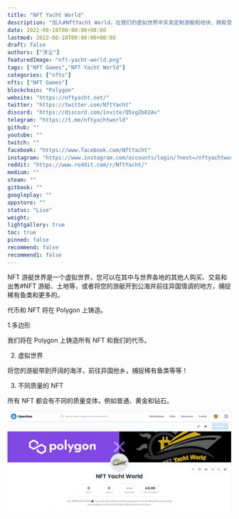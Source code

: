 ```yaml
---
title: "NFT Yacht World"
description: "加入#NftYacht World，在我们的虚拟世界中买卖定制游艇和地块，拥有受欢迎的游艇和摩纳哥等港口。"
date: 2022-08-18T00:00:00+08:00
lastmod: 2022-08-18T00:00:00+08:00
draft: false
authors: ["浮尘"]
featuredImage: "nft-yacht-world.png"
tags: ["NFT Games","NFT Yacht World"]
categories: ["nfts"]
nfts: ["NFT Games"]
blockchain: "Polygon"
website: "https://nftyacht.net/"
twitter: "https://twitter.com/NftYacht"
discord: "https://discord.com/invite/Q5xg2b82Av"
telegram: "https://t.me/nftyachtworld"
github: ""
youtube: ""
twitch: ""
facebook: "https://www.facebook.com/NftYacht"
instagram: "https://www.instagram.com/accounts/login/?next=/nftyachtworld/"
reddit: "https://www.reddit.com/r/NftYacht/"
medium: ""
steam: ""
gitbook: ""
googleplay: ""
appstore: ""
status: "Live"
weight: 
lightgallery: true
toc: true
pinned: false
recommend: false
recommend1: false
---
```

NFT 游艇世界是一个虚拟世界，您可以在其中与世界各地的其他人购买、交易和出售#NFT 游艇、土地等，或者将您的游艇开到公海并前往异国情调的地方，捕捉稀有鱼类和更多的。

代币和 NFT 将在 Polygon 上铸造。

1.多边形

我们将在 Polygon 上铸造所有 NFT 和我们的代币。

2. 虚拟世界

将您的游艇带到开阔的海洋，前往异国他乡，捕捉稀有鱼类等等！

3. 不同质量的 NFT

所有 NFT 都会有不同的质量变体，例如普通、黄金和钻石。

![1](1654164631333.jpg)